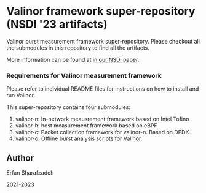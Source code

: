 # Valinor framework super-repository (NSDI '23 artifacts)

Valinor burst measurement framework super-repository. Please checkout all the submodules in this repository to find all the artifacts.

More information can be found at [in our NSDI paper](https://www.usenix.org/conference/nsdi23/presentation/sharafzadeh).

### Requirements for Valinor measurement framework

Please refer to individual README files for instructions on how to install and run Valinor.

This super-repository contains four submodules:

1. valinor-n: In-network meausrement framework based on Intel Tofino
2. valinor-h: host measurement framework based on eBPF
3. valinor-c: Packet collection framework for valinor-n. Based on DPDK.
4. valinor-o: Offline burst analysis scripts for Valinor.


## Author

Erfan Sharafzadeh

2021-2023
